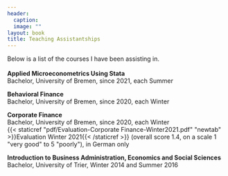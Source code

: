 ```yaml
---
header: 
  caption: 
  image: ""
layout: book
title: Teaching Assistantships
---
```


Below is a list of the courses I have been assisting in. 
<br></br>
**Applied Microeconometrics Using Stata**
<br>Bachelor, University of Bremen, since 2021, each Summer</br>

**Behavioral Finance**
<br>Bachelor, University of Bremen, since 2020, each Winter</br>

**Corporate Finance**
<br>Bachelor, University of Bremen, since 2020, each Winter</br>
{{< staticref "pdf/Evaluation-Corporate Finance-Winter2021.pdf" "newtab" >}}Evaluation Winter 2021{{< /staticref >}} (overall score 1.4, on a scale 1 "very good" to 5 "poorly"), in German only

**Introduction to Business Administration, Economics and Social Sciences**
<br>Bachelor, University of Trier, Winter 2014 and Summer 2016</br>
